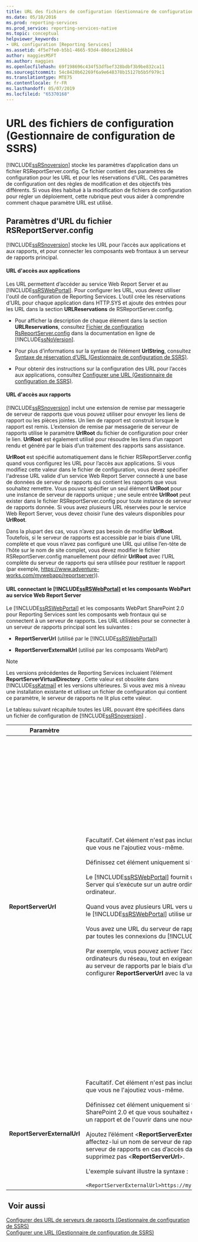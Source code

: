 ```yaml
---
title: URL des fichiers de configuration (Gestionnaire de configuration de SSRS) | Microsoft Docs
ms.date: 05/18/2016
ms.prod: reporting-services
ms.prod_service: reporting-services-native
ms.topic: conceptual
helpviewer_keywords:
- URL configuration [Reporting Services]
ms.assetid: 4f5e7fe0-b5b1-4665-93d4-80dce12d6b14
author: maggiesMSFT
ms.author: maggies
ms.openlocfilehash: 69f198696c434f53dfbef328bdbf3b9be832ca11
ms.sourcegitcommit: 54c8420b62269f6a9e648378b15127b5b5f979c1
ms.translationtype: MTE75
ms.contentlocale: fr-FR
ms.lasthandoff: 05/07/2019
ms.locfileid: "65370168"
---
```

# <a name="urls-in-configuration-files--ssrs-configuration-manager"></a>URL des fichiers de configuration (Gestionnaire de configuration de SSRS)
  [!INCLUDE[ssRSnoversion](../../includes/ssrsnoversion-md.md)] stocke les paramètres d’application dans un fichier RSReportServer.config. Ce fichier contient des paramètres de configuration pour les URL et pour les réservations d'URL. Ces paramètres de configuration ont des règles de modification et des objectifs très différents. Si vous êtes habitué à la modification de fichiers de configuration pour régler un déploiement, cette rubrique peut vous aider à comprendre comment chaque paramètre URL est utilisé.  
  
## <a name="url-settings-in-rsreportserverconfig-file"></a>Paramètres d'URL du fichier RSReportServer.config  
 [!INCLUDE[ssRSnoversion](../../includes/ssrsnoversion-md.md)] stocke les URL pour l’accès aux applications et aux rapports, et pour connecter les composants web frontaux à un serveur de rapports principal.  
  
#### <a name="urls-for-application-access"></a>URL d'accès aux applications  
 Les URL permettent d’accéder au service Web Report Server et au [!INCLUDE[ssRSWebPortal](../../includes/ssrswebportal.md)]. Pour configurer les URL, vous devez utiliser l'outil de configuration de Reporting Services. L’outil crée les réservations d’URL pour chaque application dans HTTP.SYS et ajoute des entrées pour les URL dans la section **URLReservations** de RSReportServer.config.  
  
-   Pour afficher la description de chaque élément dans la section **URLReservations**, consultez [Fichier de configuration RsReportServer.config](../../reporting-services/report-server/rsreportserver-config-configuration-file.md) dans la documentation en ligne de [!INCLUDE[ssNoVersion](../../includes/ssnoversion-md.md)].  
  
-   Pour plus d’informations sur la syntaxe de l’élément **UrlString**, consultez [Syntaxe de réservation d’URL &#40;Gestionnaire de configuration de SSRS&#41;](../../reporting-services/install-windows/url-reservation-syntax-ssrs-configuration-manager.md).  
  
-   Pour obtenir des instructions sur la configuration des URL pour l’accès aux applications, consultez [Configurer une URL &#40;Gestionnaire de configuration de SSRS&#41;](../../reporting-services/install-windows/configure-a-url-ssrs-configuration-manager.md).  
  
#### <a name="urls-for-report-access"></a>URL d'accès aux rapports  
 [!INCLUDE[ssRSnoversion](../../includes/ssrsnoversion-md.md)] inclut une extension de remise par messagerie de serveur de rapports que vous pouvez utiliser pour envoyer les liens de rapport ou les pièces jointes. Un lien de rapport est construit lorsque le rapport est remis. L’extension de remise par messagerie de serveur de rapports utilise le paramètre **UrlRoot** du fichier de configuration pour créer le lien. **UrlRoot** est également utilisé pour résoudre les liens d’un rapport rendu et généré par le biais d’un traitement des rapports sans assistance.  
  
 **UrlRoot** est spécifié automatiquement dans le fichier RSReportServer.config quand vous configurez les URL pour l’accès aux applications. Si vous modifiez cette valeur dans le fichier de configuration, vous devez spécifier l'adresse URL valide d'un service Web Report Server connecté à une base de données de serveur de rapports qui contient les rapports que vous souhaitez remettre. Vous pouvez spécifier un seul élément **UrlRoot** pour une instance de serveur de rapports unique ; une seule entrée **UrlRoot** peut exister dans le fichier RSReportServer.config pour toute instance de serveur de rapports donnée. Si vous avez plusieurs URL réservées pour le service Web Report Server, vous devez choisir l’une des valeurs disponibles pour **UrlRoot**.  
  
 Dans la plupart des cas, vous n’avez pas besoin de modifier **UrlRoot**. Toutefois, si le serveur de rapports est accessible par le biais d’une URL complète et que vous n’avez pas configuré une URL qui utilise l’en-tête de l’hôte sur le nom de site complet, vous devez modifier le fichier RSReportServer.config manuellement pour définir **UrlRoot** avec l’URL complète du serveur de rapports qui sera utilisée pour restituer le rapport (par exemple, https://www.adventure-works.com/mywebapp/reportserver)).  
  
#### <a name="urls-connecting-the-includessrswebportalincludesssrswebportalmd-and-web-parts-to-the-report-server-web-service"></a>URL connectant le [!INCLUDE[ssRSWebPortal](../../includes/ssrswebportal.md)] et les composants WebPart au service Web Report Server  
 Le [!INCLUDE[ssRSWebPortal](../../includes/ssrswebportal.md)] et les composants WebPart SharePoint 2.0 pour Reporting Services sont les composants web frontaux qui se connectent à un serveur de rapports. Les URL utilisées pour se connecter à un serveur de rapports principal sont les suivantes :  
  
-   **ReportServerUrl** (utilisé par le [!INCLUDE[ssRSWebPortal](../../includes/ssrswebportal.md)])  
  
-   **ReportServerExternalUrl** (utilisé par les composants WebPart)  
  
> [!NOTE]  
>  Les versions précédentes de Reporting Services incluaient l’élément **ReportServerVirtualDirectory** . Cette valeur est obsolète dans [!INCLUDE[ssKatmai](../../includes/sskatmai-md.md)] et les versions ultérieures. Si vous avez mis à niveau une installation existante et utilisez un fichier de configuration qui contient ce paramètre, le serveur de rapports ne lit plus cette valeur.  
  
 Le tableau suivant récapitule toutes les URL pouvant être spécifiées dans un fichier de configuration de [!INCLUDE[ssRSnoversion](../../includes/ssrsnoversion-md.md)] .  
  
|Paramètre|Utilisation|Description|  
|-------------|-----------|-----------------|  
|**ReportServerUrl**|Facultatif. Cet élément n'est pas inclus dans le fichier RSReportServer.config à moins que vous ne l'ajoutiez vous-même.<br /><br /> Définissez cet élément uniquement si vous configurez l'un des scénarios suivants :<br /><br /> Le [!INCLUDE[ssRSWebPortal](../../includes/ssrswebportal.md)] fournit un accès web frontal à un service Web Report Server qui s’exécute sur un autre ordinateur ou sur une instance différente du même ordinateur.<br /><br /> Quand vous avez plusieurs URL vers un serveur de rapports et que vous souhaitez que le [!INCLUDE[ssRSWebPortal](../../includes/ssrswebportal.md)] utilise une URL spécifique.<br /><br /> Vous avez une URL du serveur de rapports spécifique que vous souhaitez voir utilisée par toutes les connexions du [!INCLUDE[ssRSWebPortal](../../includes/ssrswebportal.md)] .<br /><br /> Par exemple, vous pouvez activer l’accès du [!INCLUDE[ssRSWebPortal](../../includes/ssrswebportal.md)] pour tous les ordinateurs du réseau, tout en exigeant que le [!INCLUDE[ssRSWebPortal](../../includes/ssrswebportal.md)] se connecte au serveur de rapports par le biais d’une connexion locale. Dans ce cas, vous pouvez configurer **ReportServerUrl** avec la valeur « `https://localhost/reportserver` ».|Cette valeur spécifie l'URL du service Web Report Server. Cette valeur est lue par l’application [!INCLUDE[ssRSWebPortal](../../includes/ssrswebportal.md)] au démarrage. Si cette valeur est définie, le [!INCLUDE[ssRSWebPortal](../../includes/ssrswebportal.md)] se connecte au serveur de rapports spécifié dans l’URL.<br /><br /> Par défaut, le [!INCLUDE[ssRSWebPortal](../../includes/ssrswebportal.md)] fournit un accès web frontal à un service Web Report Server qui s’exécute sur la même instance du serveur de rapports que le [!INCLUDE[ssRSWebPortal](../../includes/ssrswebportal.md)]. Toutefois, si vous souhaitez utiliser le [!INCLUDE[ssRSWebPortal](../../includes/ssrswebportal.md)] avec un service Web Report Server qui fait partie d’une autre instance ou qui s’exécute sur une instance d’un autre ordinateur, vous pouvez définir cette URL pour faire en sorte que le [!INCLUDE[ssRSWebPortal](../../includes/ssrswebportal.md)] se connecte au service Web Report Server externe.<br /><br /> Si un certificat SSL (Secure Sockets Layer) est installé sur le serveur de rapports auquel vous êtes connecté, la valeur de l’élément **ReportServerUrl** doit être le nom du serveur inscrit pour ce certificat. Si l’erreur « La connexion sous-jacente a été fermée. Impossible d’établir une relation de confiance pour le canal sécurisé SSL/TLS » s’affiche, affectez à l’élément **ReportServerUrl** le nom de domaine complet du serveur pour lequel le certificat SSL a été émis. Par exemple, si le certificat est inscrit pour **https:\//adventure-works.com.onlinesales**, l’URL du serveur de rapports sera **https:\//adventure-works.com.onlinesales/reportserver**.|  
|**ReportServerExternalUrl**|Facultatif. Cet élément n'est pas inclus dans le fichier RSReportServer.config à moins que vous ne l'ajoutiez vous-même.<br /><br /> Définissez cet élément uniquement si vous utilisez les composants WebPart de SharePoint 2.0 et que vous souhaitez que les utilisateurs soient en mesure d'extraire un rapport et de l'ouvrir dans une nouvelle fenêtre de navigateur.<br /><br /> Ajoutez l’élément \<**ReportServerExternalUrl**> sous l’élément \<**ReportServerUrl**>, puis affectez-lui un nom de serveur de rapports complet qui se résout en une instance de serveur de rapports en cas d’accès dans une fenêtre de navigateur distincte. Ne supprimez pas \<**ReportServerUrl**>.<br /><br /> L'exemple suivant illustre la syntaxe :<br /><br /> `<ReportServerExternalUrl>https://myserver/reportserver</ReportServerExternalUrl>`|Cette valeur est utilisée par les composants WebPart de SharePoint 2.0.<br /><br /> Dans les versions précédentes, il était recommandé que vous définissiez cette valeur pour déployer le Générateur de rapport sur un serveur de rapports Internet. Il s'agit d'un scénario de déploiement non testé. Si vous utilisiez ce paramètre par le passé pour gérer l'accès Internet au Générateur de rapports, vous devez prévoir une autre stratégie.|  
  
## <a name="see-also"></a> Voir aussi  
 [Configurer des URL de serveurs de rapports &#40;Gestionnaire de configuration de SSRS&#41;](../../reporting-services/install-windows/configure-report-server-urls-ssrs-configuration-manager.md)   
 [Configurer une URL &#40;Gestionnaire de configuration de SSRS&#41;](../../reporting-services/install-windows/configure-a-url-ssrs-configuration-manager.md)
